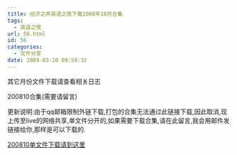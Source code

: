 ```yaml
---
title: 经济之声英语之夜下载2008年10月合集
tags:
  - 英语之夜
url: 56.html
id: 56
categories:
  - 文件分享
date: 2009-03-10 09:59:32
---
```


其它月份文件下载请查看相关日志  

200810合集(需要请留言)  

更新说明:由于qq邮箱限制外链下载,打包的合集无法通过此链接下载,因此取消,现上传至live的网络共享,单文件分开的,如果需要下载合集,请在此留言,我会用邮件发链接给你,那样是可以下载的.  

[200810单文件下载请到这里](http://cid-1f2c5513fd9f3c44.skydrive.live.com/browse.aspx/%e9%ad%85%e8%81%9a%e8%8b%8f%e5%b7%9e/e200810 "2008年10月")